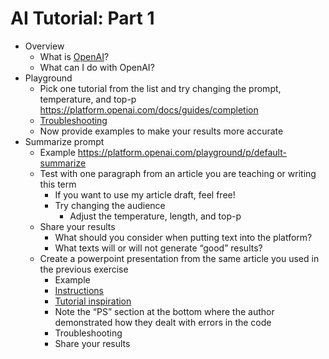 # AI Tutorial: Part 1
* Overview 
  * What is [OpenAI](https://writings.stephenwolfram.com/2023/02/what-is-chatgpt-doing-and-why-does-it-work/)? 
  * What can I do with OpenAI?
* Playground 
  * Pick one tutorial from the list and try changing the prompt, temperature, and top-p  https://platform.openai.com/docs/guides/completion 
  * [Troubleshooting](https://platform.openai.com/docs/guides/completion/prompt-design)
  * Now provide examples to make your results more accurate
* Summarize prompt
  * Example https://platform.openai.com/playground/p/default-summarize
  * Test with one paragraph from an article you are teaching or writing this term 
    * If you want to use my article draft, feel free!
    * Try changing the audience
      * Adjust the temperature, length, and top-p
  * Share your results 
    * What should you consider when putting text into the platform?
    * What texts will or will not generate “good” results?
  * Create a powerpoint presentation from the same article you used in the previous exercise
    * Example
    * [Instructions](powerpoint.md)
    * [Tutorial inspiration](https://www.tomkytran.com/how-to-use-gpt-4-to-create-an-entire-powerpoint-presentation/)
    * Note the “PS” section at the bottom where the author demonstrated how they dealt with errors in the code 
    * Troubleshooting
    * Share your results 
